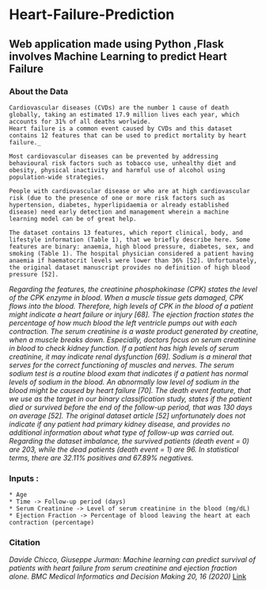 # Heart-Failure-Prediction
## Web application made using Python ,Flask involves Machine Learning to predict Heart Failure 

### About the Data 


    Cardiovascular diseases (CVDs) are the number 1 cause of death globally, taking an estimated 17.9 million lives each year, which accounts for 31% of all deaths worlwide.
    Heart failure is a common event caused by CVDs and this dataset contains 12 features that can be used to predict mortality by heart failure._

    Most cardiovascular diseases can be prevented by addressing behavioural risk factors such as tobacco use, unhealthy diet and obesity, physical inactivity and harmful use of alcohol using population-wide strategies.

    People with cardiovascular disease or who are at high cardiovascular risk (due to the presence of one or more risk factors such as hypertension, diabetes, hyperlipidaemia or already established disease) need early detection and management wherein a machine learning model can be of great help.
    
    The dataset contains 13 features, which report clinical, body, and lifestyle information (Table 1), that we briefly describe here. Some features are binary: anaemia, high blood pressure, diabetes, sex, and smoking (Table 1). The hospital physician considered a patient having anaemia if haematocrit levels were lower than 36% [52]. Unfortunately, the original dataset manuscript provides no definition of high blood pressure [52].

_Regarding the features, the creatinine phosphokinase (CPK) states the level of the CPK enzyme in blood. When a muscle tissue gets damaged, CPK flows into the blood. Therefore, high levels of CPK in the blood of a patient might indicate a heart failure or injury [68]. The ejection fraction states the percentage of how much blood the left ventricle pumps out with each contraction. The serum creatinine is a waste product generated by creatine, when a muscle breaks down. Especially, doctors focus on serum creatinine in blood to check kidney function. If a patient has high levels of serum creatinine, it may indicate renal dysfunction [69]. Sodium is a mineral that serves for the correct functioning of muscles and nerves. The serum sodium test is a routine blood exam that indicates if a patient has normal levels of sodium in the blood. An abnormally low level of sodium in the blood might be caused by heart failure [70]. The death event feature, that we use as the target in our binary classification study, states if the patient died or survived before the end of the follow-up period, that was 130 days on average [52]. The original dataset article [52] unfortunately does not indicate if any patient had primary kidney disease, and provides no additional information about what type of follow-up was carried out. Regarding the dataset imbalance, the survived patients (death event = 0) are 203, while the dead patients (death event = 1) are 96. In statistical terms, there are 32.11% positives and 67.89% negatives._
    
### Inputs :
    * Age
    * Time -> Follow-up period (days)
    * Serum Creatinine -> Level of serum creatinine in the blood (mg/dL)
    * Ejection Fraction -> Percentage of blood leaving the heart at each contraction (percentage)

### Citation
_Davide Chicco, Giuseppe Jurman: Machine learning can predict survival of patients with heart failure from serum creatinine and ejection fraction alone. BMC Medical Informatics and Decision Making 20, 16 (2020)_
[Link](https://bmcmedinformdecismak.biomedcentral.com/articles/10.1186/s12911-020-1023-5)
